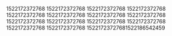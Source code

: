 1522172372768
1522172372768
1522172372768
1522172372768
1522172372768
1522172372768
1522172372768
1522172372768
1522172372768
1522172372768
1522172372768
1522172372768
1522172372768
1522172372768
15221723727681522186542459